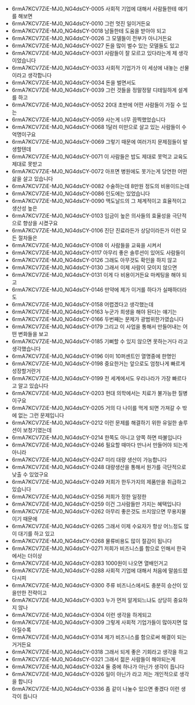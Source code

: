- 6rmA7KCV7ZiE-MJ0_NG4dsCY-0005 사회적 기업에 대해서 사람들한테 얘기를 해보면
- 6rmA7KCV7ZiE-MJ0_NG4dsCY-0010 그런 멋진 일이거든요
- 6rmA7KCV7ZiE-MJ0_NG4dsCY-0018 남들한테 도움을 받아야 되고
- 6rmA7KCV7ZiE-MJ0_NG4dsCY-0026 그 모델들이 전부가 아니거든요
- 6rmA7KCV7ZiE-MJ0_NG4dsCY-0027 돈을 많이 벌수 있는 모델들도 있고
- 6rmA7KCV7ZiE-MJ0_NG4dsCY-0031 사람들이 잘 모르고 있다라는게 제 생각이었습니다
- 6rmA7KCV7ZiE-MJ0_NG4dsCY-0033 사회적 기업가가 이 세상에 내놓는 선물이라고 생각합니다
- 6rmA7KCV7ZiE-MJ0_NG4dsCY-0034 돈을 벌면서도
- 6rmA7KCV7ZiE-MJ0_NG4dsCY-0039 그런 것들을 정말정말 디테일하게 설계를 하고
- 6rmA7KCV7ZiE-MJ0_NG4dsCY-0052 20대 초반에 어떤 사람들이 가질 수 있는
- 6rmA7KCV7ZiE-MJ0_NG4dsCY-0059 사는게 너무 끔찍했었습니다
- 6rmA7KCV7ZiE-MJ0_NG4dsCY-0068 1달러 미만으로 살고 있는 사람들이 수억명이구요
- 6rmA7KCV7ZiE-MJ0_NG4dsCY-0069 그렇기 때문에 여러가지 문제점들이 발생할텐데
- 6rmA7KCV7ZiE-MJ0_NG4dsCY-0071 이 사람들은 밥도 제대로 못먹고 교육도 제대로 못받고
- 6rmA7KCV7ZiE-MJ0_NG4dsCY-0072 아프면 병원에도 못가는게 당연한 어떤 삶을 살고 있습니다
- 6rmA7KCV7ZiE-MJ0_NG4dsCY-0082 수술하는데 8만원 정도의 비용이드는데
- 6rmA7KCV7ZiE-MJ0_NG4dsCY-0086 인도에는 있었습니다
- 6rmA7KCV7ZiE-MJ0_NG4dsCY-0090 맥도날드의 그 체계적이고 효율적이고 생산성 높은
- 6rmA7KCV7ZiE-MJ0_NG4dsCY-0103 임금이 높은 의사들의 효율성을 극단적으로 향상을 시켰구요
- 6rmA7KCV7ZiE-MJ0_NG4dsCY-0106 진단 진료라든가 상담이라든가 이런 모든 절차들은
- 6rmA7KCV7ZiE-MJ0_NG4dsCY-0108 이 사람들을 교육을 시켜서
- 6rmA7KCV7ZiE-MJ0_NG4dsCY-0117 아무리 좋은 솔루션이 있어도 사람들이
- 6rmA7KCV7ZiE-MJ0_NG4dsCY-0126 그래도 아무것도 확인을 하지 않고
- 6rmA7KCV7ZiE-MJ0_NG4dsCY-0130 그래서 이제 사람이 모이지 않으면
- 6rmA7KCV7ZiE-MJ0_NG4dsCY-0131 이게 다 비용이거든요 마케팅을 해야 되고
- 6rmA7KCV7ZiE-MJ0_NG4dsCY-0146 만약에 제가 이거를 하다가 실패하더라도
- 6rmA7KCV7ZiE-MJ0_NG4dsCY-0158 어렵겠다고 생각했는데
- 6rmA7KCV7ZiE-MJ0_NG4dsCY-0163 누군가 희생을 해야 된다는 얘기는
- 6rmA7KCV7ZiE-MJ0_NG4dsCY-0166 두번째는 문제가 광범위한가였습니다
- 6rmA7KCV7ZiE-MJ0_NG4dsCY-0179 그리고 이 사업을 통해서 만들어내는 어떤 변화들을 보고
- 6rmA7KCV7ZiE-MJ0_NG4dsCY-0185 기뻐할 수 있지 않으면 못하는거다 라고 생각했습니다
- 6rmA7KCV7ZiE-MJ0_NG4dsCY-0196 이미 10퍼센트인 열명중에 한명인
- 6rmA7KCV7ZiE-MJ0_NG4dsCY-0198 중요한거는 앞으로도 엄청나게 빠르게 성장할거란거
- 6rmA7KCV7ZiE-MJ0_NG4dsCY-0199 전 세계에서도 우리나라가 가장 빠르다고 알고 있습니다
- 6rmA7KCV7ZiE-MJ0_NG4dsCY-0203 현대 의학에서는 치료가 불가능한 질병이구요
- 6rmA7KCV7ZiE-MJ0_NG4dsCY-0205 거의 다 나이를 먹게 되면 가져갈 수 밖에 없는 그런 문제입니다
- 6rmA7KCV7ZiE-MJ0_NG4dsCY-0212 이런 문제를 해결하기 위한 유일한 솔루션이 보청기였는데
- 6rmA7KCV7ZiE-MJ0_NG4dsCY-0214 한쪽도 아니고 양쪽 하면 따불입니다
- 6rmA7KCV7ZiE-MJ0_NG4dsCY-0246 필요할 때마다 만나서 만들어야 되는게 아니라
- 6rmA7KCV7ZiE-MJ0_NG4dsCY-0247 미리 대량 생산이 가능합니다
- 6rmA7KCV7ZiE-MJ0_NG4dsCY-0248 대량생산을 통해서 원가를 극단적으로 낮출 수 있었구요
- 6rmA7KCV7ZiE-MJ0_NG4dsCY-0249 저희가 한두가지의 제품만을 취급하고 있습니다
- 6rmA7KCV7ZiE-MJ0_NG4dsCY-0256 저희가 정한 일정한
- 6rmA7KCV7ZiE-MJ0_NG4dsCY-0259 이건 그사람들만 가지는 혜택입니다
- 6rmA7KCV7ZiE-MJ0_NG4dsCY-0262 아무리 좋은것도 쓰지않으면 무용지물이기 때문에
- 6rmA7KCV7ZiE-MJ0_NG4dsCY-0265 그래서 이제 수요자가 항상 어느정도 많이 대기를 하고 있고
- 6rmA7KCV7ZiE-MJ0_NG4dsCY-0268 물류비용도 많이 절감이 됩니다
- 6rmA7KCV7ZiE-MJ0_NG4dsCY-0271 저희가 비즈니스를 함으로 인해서 한국에서는 더이상
- 6rmA7KCV7ZiE-MJ0_NG4dsCY-0283 1000원이 나오면 열배인거고
- 6rmA7KCV7ZiE-MJ0_NG4dsCY-0288 사회적 기업에 대해서 처음에 말씀드렸다시피
- 6rmA7KCV7ZiE-MJ0_NG4dsCY-0300 주류 비즈니스에서도 충분히 승산이 있을만한 전략이고
- 6rmA7KCV7ZiE-MJ0_NG4dsCY-0303 누가 먼저 알게되느냐도 상당히 중요하지 않나
- 6rmA7KCV7ZiE-MJ0_NG4dsCY-0304 이런 생각을 하게되고
- 6rmA7KCV7ZiE-MJ0_NG4dsCY-0309 그렇게 사회적 기업가들이 많아지면 많아질수록
- 6rmA7KCV7ZiE-MJ0_NG4dsCY-0314 제가 비즈니스를 함으로써 해결이 되는 거거든요
- 6rmA7KCV7ZiE-MJ0_NG4dsCY-0318 그래서 되게 좋은 기회라고 생각을 하고
- 6rmA7KCV7ZiE-MJ0_NG4dsCY-0321 그래서 젊은 사람들이 해야되는게
- 6rmA7KCV7ZiE-MJ0_NG4dsCY-0324 둘 중에 하나가 아닌가 생각이 듭니다
- 6rmA7KCV7ZiE-MJ0_NG4dsCY-0326 일이 아닌가 라고 저는 개인적으로 생각을 합니다
- 6rmA7KCV7ZiE-MJ0_NG4dsCY-0336 좀 같이 나눌수 있으면 좋겠다 이런 생각이 듭니다
